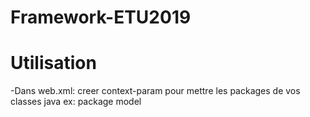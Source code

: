 # Framework-ETU2019
# Utilisation

-Dans web.xml:
    creer context-param pour mettre les packages de vos classes java
    ex: <context-param>
          <param-name>package</param-name>
          <param-value>model</param-value>
        </context-param>

